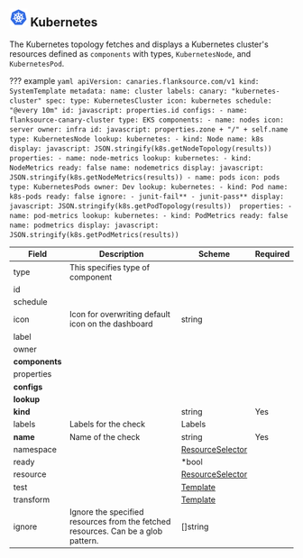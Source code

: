 ## <img src='https://raw.githubusercontent.com/flanksource/flanksource-ui/main/src/icons/kubernetes.svg' style='height: 32px'/> Kubernetes

The Kubernetes topology fetches and displays a Kubernetes cluster's resources defined as `components` with types, `KubernetesNode`, and `KubernetesPod`.

??? example
    ```yaml
    apiVersion: canaries.flanksource.com/v1
    kind: SystemTemplate
    metadata:
      name: cluster
    labels:
      canary: "kubernetes-cluster"
    spec:
      type: KubernetesCluster
      icon: kubernetes
      schedule: "@every 10m"
      id:
        javascript: properties.id
      configs:
        - name: flanksource-canary-cluster
          type: EKS
      components:
        - name: nodes
          icon: server
          owner: infra
          id:
            javascript: properties.zone + "/" + self.name
          type: KubernetesNode
          lookup:
            kubernetes:
              - kind: Node
                name: k8s
                display:
                  javascript: JSON.stringify(k8s.getNodeTopology(results)) 
          properties:
            - name: node-metrics
              lookup:
                kubernetes:
                  - kind: NodeMetrics
                      ready: false
                      name: nodemetrics
                      display:
                        javascript: JSON.stringify(k8s.getNodeMetrics(results))
        - name: pods
          icon: pods
          type: KubernetesPods
          owner: Dev
          lookup:
            kubernetes:
              - kind: Pod
                name: k8s-pods
                ready: false
                ignore:
                  - junit-fail**
                  - junit-pass**
                display:
                  javascript: JSON.stringify(k8s.getPodTopology(results)) 
          properties:
            - name: pod-metrics
              lookup:
                kubernetes:
                  - kind: PodMetrics
                    ready: false
                    name: podmetrics
                    display:
                      javascript: JSON.stringify(k8s.getPodMetrics(results))  
    ```    

| Field | Description | Scheme | Required |
| ----- | ----------- | ------ | -------- |
| type | This specifies type of component |  | 
| id |  |
| schedule |  |
| icon | Icon for overwriting default icon on the dashboard | string |  |
| label |  |
| owner |  |
| **components** |  |
| properties |  |
| **configs** |  |
| **lookup** |  |
| **kind** |  | string | Yes |
| labels | Labels for the check | Labels |  |
| **name** | Name of the check | string | Yes |
| namespace |  | [ResourceSelector](#resourceselector) |  |
| ready |  | *bool |  |
| resource |  | [ResourceSelector](#resourceselector) |  |
| test |  | [Template](#template) |  |
| transform |  | [Template](#template) |  |
| ignore | Ignore the specified resources from the fetched resources. Can be a glob pattern. | \[\]string |  |

